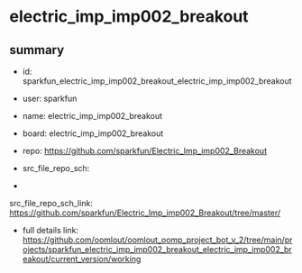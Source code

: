 # electric_imp_imp002_breakout
 
## summary 
* id: sparkfun_electric_imp_imp002_breakout_electric_imp_imp002_breakout
* user: sparkfun
* name: electric_imp_imp002_breakout
* board: electric_imp_imp002_breakout
* repo: https://github.com/sparkfun/Electric_Imp_imp002_Breakout



* src_file_repo_sch: 
*
 src_file_repo_sch_link: https://github.com/sparkfun/Electric_Imp_imp002_Breakout/tree/master/
* full details link: https://github.com/oomlout/oomlout_oomp_project_bot_v_2/tree/main/projects/sparkfun_electric_imp_imp002_breakout_electric_imp_imp002_breakout/current_version/working  






